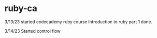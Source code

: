 # ruby-ca

3/13/23 started codecademy ruby course
Introduction to ruby part 1 done.

3/14/23
Started control flow

